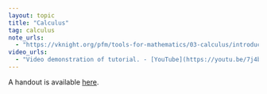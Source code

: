 ```yaml
---
layout: topic
title: "Calculus"
tag: calculus
note_urls:
  - "https://vknight.org/pfm/tools-for-mathematics/03-calculus/introduction/main.html"
video_urls:
  - "Video demonstration of tutorial. - [YouTube](https://youtu.be/7j4bqypXi48)"
---
```


A handout is available [here]({{site.baseurl}}/assets/handouts/autumn/03-calculus/main.pdf).
